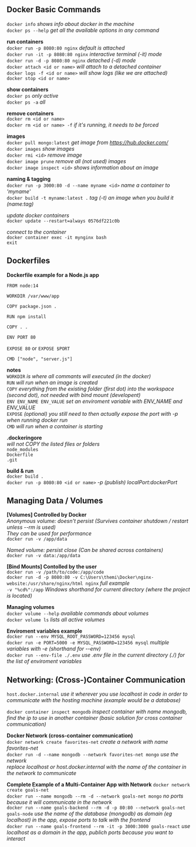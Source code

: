 ## Docker Basic Commands

`docker info` _shows info about docker in the machine_   
`docker ps --help` _get all the available options in any command_  

__run containers__  
`docker run -p 8080:80 nginx` _default is attached_   
`docker run -it -p 8080:80 nginx` _interactive terminal (-it) mode_  
`docker run -d -p 8080:80 nginx` _detached (-d) mode_  
`docker attach <id or name>` _will attach to a detached container_  
`docker logs -f <id or name>` _will show logs (like we are attached)_  
`docker stop <id or name>`  

__show containers__  
`docker ps` _only active_  
`docker ps -a` _all_  

__remove containers__  
`docker rm <id or name>`   
`docker rm <id or name> -f` _if it's running, it needs to be forced_

__images__  
`docker pull mongo:latest` _get image from https://hub.docker.com/_  
`docker images` _show images_  
`docker rmi <id>` _remove image_  
`docker image prune` _remove all (not used) images_  
`docker image inspect <id>` _shows information about an image_  

__naming & tagging__  
`docker run -p 3000:80 -d --name myname <id>`  _name a container to 'myname'_  
`docker build -t myname:latest .` _tag (-t) an image when you build it (name:tag)_  

_update docker containers_  
`docker update --restart=always 0576df221c0b`

_connect to the container_  
`docker container exec -it mynginx bash`  
`exit`



## Dockerfiles

__Dockerfile example for a Node.js app__

`FROM node:14`

`WORKDIR /var/www/app`

`COPY package.json .`

`RUN npm install`

`COPY . .`

`ENV PORT 80`

`EXPOSE 80` or `EXPOSE $PORT`

`CMD ["node", "server.js"]`

__notes__  
`WORKDIR` _is where all commants will executed (in the docker)_  
`RUN` _will run when an image is created_  
`COPY` _everything from the existing folder (first dot) into the workspace (second dot), not needed with bind mount (developent)_  
`ENV ENV_NAME ENV_VALUE` _set an enviroment variable with ENV_NAME and ENV_VALUE_  
`EXPOSE` _(optional) you still need to then actually expose the port with -p when running docker run_  
`CMD` _will run when a container is starting_  

__.dockeringore__  
_will not COPY the listed files or folders_  
`node_modules`  
`Dockerfile`  
`.git`  

__build & run__  
`docker build .`  
`docker run -p 8080:80 <id or name>` _-p (publish) localPort:dockerPort_

## Managing Data / Volumes

__[Volumes] Controlled by Docker__  
_Anonymous volume: doesn't persist (Survives container shutdown / restart unless --rm is used)_  
_They can be used for performance_   
`docker run -v /app/data`

_Named volume: persist close (Can be shared across containers)_  
`docker run -v data:/app/data` 

__[Bind Mounts] Contolled by the user__  
`docker run -v /path/to/code:/app/code`  
`docker run -d -p 8080:80 -v C:\Users\themi\Docker\nginx-website:/usr/share/nginx/html nginx` _full example_    
`-v "%cd%":/app` _Windows shorthand for current directory (where the project is located)_  

__Managing volumes__  
`docker volume --help` _available commands about volumes_  
`docker volume ls` _lists all active volumes_  

__Enviroment variables example__  
`docker run --env MYSQL_ROOT_PASSWORD=123456 mysql`  
`docker run -e PORT=5000 -e MYSQL_PASSWORD=123456 mysql` _multiple variables with -e (shorthand for --env)_  
`docker run --env-file ./.env` _use .env file in the current directory (./) for the list of enviroment variables_

## Networking: (Cross-)Container Communication

`host.docker.internal` _use it wherever you use localhost in code in order to communicate with the hosting machine (example would be a database)_  

`docker container inspect mongodb` _inspect container with name mongodb, find the ip to use in another container (basic solution for cross container communication)_  

__Docker Network (cross-container communication)__  
`docker network create favorites-net` _create a network with name favorites-net_  
`docker run -d --name mongodb --network favorites-net mongo` _use the network_  
_replace localhost or host.docker.internal with the name of the container in the network to communicate_  

__Complete Example of a Multi-Container App with Network__
`docker network create goals-net`  
`docker run --name mongodb --rm -d --network goals-net mongo`  _no ports because it will communicate in the network_  
`docker run --name goals-backend --rm -d -p 80:80 --network goals-net goals-node` _use the name of the database (mongodb) as domain (eg localhost) in the app, expose ports to talk with the frontend_  
`docker run --name goals-frontend --rm -it -p 3000:3000 goals-react` _use localhost as a domain in the app, publich ports because you want to interact_  




